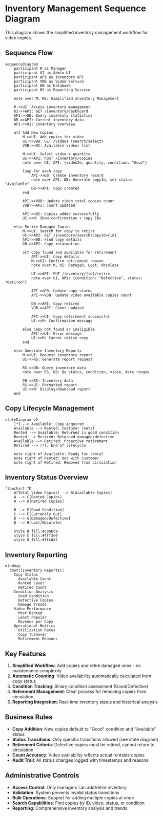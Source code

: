 # Inventory Management Sequence Diagram

This diagram shows the simplified inventory management workflow for video copies.

## Sequence Flow

```mermaid
sequenceDiagram
    participant M as Manager
    participant UI as Admin UI
    participant API as Inventory API
    participant VDB as Video Service
    participant DB as Database
    participant RS as Reporting Service

    note over M, RS: Simplified Inventory Management

    M->>UI: Access inventory management
    UI->>API: GET /inventory/dashboard
    API->>DB: Query inventory statistics
    DB->>API: Current inventory data
    API->>UI: Inventory overview

    alt Add New Copies
        M->>UI: Add copies for video
        UI->>VDB: GET /videos (search/select)
        VDB->>UI: Available videos list

        M->>UI: Select video + quantity
        UI->>API: POST /inventory/copies
        note over UI, API: {videoId, quantity, condition: "Good"}

        loop For each copy
            API->>DB: Create inventory record
            note over API, DB: Generate copyId, set status: "Available"
            DB->>API: Copy created
        end

        API->>VDB: Update video total copies count
        VDB->>API: Count updated

        API->>UI: Copies added successfully
        UI->>M: Show confirmation + copy IDs

    else Retire Damaged Copies
        M->>UI: Search for copy to retire
        UI->>API: GET /inventory/search?copyId={id}
        API->>DB: Find copy details
        DB->>API: Copy information

        alt Copy found and available for retirement
            API->>UI: Copy details
            M->>UI: Confirm retirement reason
            note over M, UI: Damaged, Lost, Obsolete

            UI->>API: PUT /inventory/{id}/retire
            note over UI, API: {condition: "Defective", status: "Retired"}

            API->>DB: Update copy status
            API->>VDB: Update video available copies count

            DB->>API: Copy retired
            VDB->>API: Count updated

            API->>UI: Copy retirement successful
            UI->>M: Confirmation message

        else Copy not found or ineligible
            API->>UI: Error message
            UI->>M: Cannot retire copy
        end

    else Generate Inventory Reports
        M->>UI: Request inventory report
        UI->>RS: Generate report request

        RS->>DB: Query inventory data
        note over RS, DB: By status, condition, video, date ranges

        DB->>RS: Inventory data
        RS->>UI: Formatted report
        UI->>M: Display/download report
    end
```

## Copy Lifecycle Management

```mermaid
stateDiagram-v2
    [*] --> Available: Copy acquired
    Available --> Rented: Customer rental
    Rented --> Available: Returned in good condition
    Rented --> Retired: Returned damaged/defective
    Available --> Retired: Proactive retirement
    Retired --> [*]: End of lifecycle

    note right of Available: Ready for rental
    note right of Rented: Out with customer
    note right of Retired: Removed from circulation
```

## Inventory Status Overview

```mermaid
flowchart TD
    A[Total Video Copies] --> B[Available Copies]
    A --> C[Rented Copies]
    A --> D[Retired Copies]

    B --> E[Good Condition]
    C --> F[Currently Out]
    D --> G[Damaged/Defective]
    D --> H[Lost/Obsolete]

    style B fill:#c8e6c9
    style C fill:#fff3e0
    style D fill:#ffcdd2
```

## Inventory Reporting

```mermaid
mindmap
  root((Inventory Reports))
    Copy Status
      Available Count
      Rented Count
      Retired Count
    Condition Analysis
      Good Condition
      Defective Copies
      Damage Trends
    Video Performance
      Most Rented
      Least Popular
      Revenue per Copy
    Operational Metrics
      Utilization Rates
      Copy Turnover
      Retirement Reasons
```

## Key Features

1. **Simplified Workflow**: Add copies and retire damaged ones - no maintenance complexity
2. **Automatic Counting**: Video availability automatically calculated from copy status
3. **Condition Tracking**: Binary condition assessment (Good/Defective)
4. **Retirement Management**: Clear process for removing copies from circulation
5. **Reporting Integration**: Real-time inventory status and historical analysis

## Business Rules

- **Copy Addition**: New copies default to "Good" condition and "Available" status
- **Status Transitions**: Only specific transitions allowed (see state diagram)
- **Retirement Criteria**: Defective copies must be retired, cannot return to circulation
- **Count Accuracy**: Video availability reflects actual rentable copies
- **Audit Trail**: All status changes logged with timestamps and reasons

## Administrative Controls

- **Access Control**: Only managers can add/retire inventory
- **Validation**: System prevents invalid status transitions
- **Bulk Operations**: Support for adding multiple copies at once
- **Search Capabilities**: Find copies by ID, video, status, or condition
- **Reporting**: Comprehensive inventory analysis and trends
